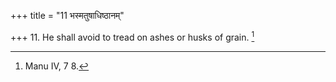 +++
title = "11 भस्मतुषाधिष्ठानम्"

+++
11. He shall avoid to tread on ashes or husks of grain. [^3] 


[^3]:  Manu IV, 7 8.
